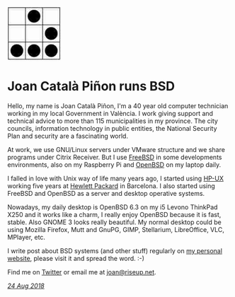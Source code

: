 <p><a href="/" alt="avatar" title="home page"><img src="joancatala.jpeg" class="w3"></a></p>

# Joan Catal&agrave; Pi&ntilde;on runs BSD

Hello, my name is Joan Catal&agrave; Pi&ntilde;on, I'm a 40 year
old computer technician working in my local Government in
Val&egrave;ncia.  I work giving support and technical advice to
more than 115 municipalities in my province. The city councils,
information technology in public entities, the National Security
Plan and security are a fascinating world.

At work, we use GNU/Linux servers under VMware structure and we
share programs under Citrix Receiver. But I use [FreeBSD] in some
developments environments, also on my Raspberry Pi and [OpenBSD]
on my laptop daily.

I falled in love with Unix way of life many years ago, I started
using [HP-UX] working five years at [Hewlett Packard] in Barcelona.
I also started using FreeBSD and OpenBSD as a server and desktop
operative systems.

Nowadays, my daily desktop is OpenBSD 6.3 on my i5 Levono ThinkPad
X250 and it works like a charm, I really enjoy OpenBSD because it
is fast, stable. Also GNOME 3 looks really beautiful. My normal
desktop could be using Mozilla Firefox, Mutt and GnuPG, GIMP,
Stellarium, LibreOffice, VLC, MPlayer, etc.

I write post about BSD systems (and other stuff) regularly on [my
personal website],  please visit it and spread the word. :-)

Find me on [Twitter] or email me at <joan@riseup.net>.

_[24 Aug 2018](/raw/people/joancatala.md)_

[FreeBSD]: https://www.freebsd.org/
[OpenBSD]: https://www.openbsd.org/
[HP-UX]: https://en.m.wikipedia.org/wiki/HP-UX
[Hewlett Packard]: https://www.hp.com/
[my personal website]: http://jcatala.net
[Twitter]: https://twitter.com/joancatala
